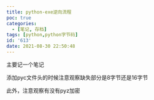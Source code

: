 ```yaml
---
title: python-exe逆向流程
poc: true
categories:
  - [笔记, 存档]
tags: [python,python字节码]
id: '613'
date: 2021-08-30 22:50:48
---
```


主要记一个笔记

添加pyc文件头的时候注意观察缺失部分是8字节还是16字节

此外，注意观察有没有pyz加密